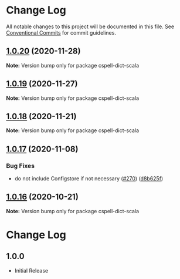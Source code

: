 # Change Log

All notable changes to this project will be documented in this file.
See [Conventional Commits](https://conventionalcommits.org) for commit guidelines.

## [1.0.20](https://github.com/streetsidesoftware/cspell-dicts/compare/cspell-dict-scala@1.0.19...cspell-dict-scala@1.0.20) (2020-11-28)

**Note:** Version bump only for package cspell-dict-scala





## [1.0.19](https://github.com/streetsidesoftware/cspell-dicts/compare/cspell-dict-scala@1.0.18...cspell-dict-scala@1.0.19) (2020-11-27)

**Note:** Version bump only for package cspell-dict-scala





## [1.0.18](https://github.com/streetsidesoftware/cspell-dicts/compare/cspell-dict-scala@1.0.17...cspell-dict-scala@1.0.18) (2020-11-21)

**Note:** Version bump only for package cspell-dict-scala

## [1.0.17](https://github.com/streetsidesoftware/cspell-dicts/compare/cspell-dict-scala@1.0.16...cspell-dict-scala@1.0.17) (2020-11-08)

### Bug Fixes

- do not include Configstore if not necessary ([#270](https://github.com/streetsidesoftware/cspell-dicts/issues/270)) ([d8b625f](https://github.com/streetsidesoftware/cspell-dicts/commit/d8b625f2f42d5cc6c4a9390216ac1e5037886e44))

## [1.0.16](https://github.com/streetsidesoftware/cspell-dicts/compare/cspell-dict-scala@1.0.15...cspell-dict-scala@1.0.16) (2020-10-21)

**Note:** Version bump only for package cspell-dict-scala

# Change Log

## 1.0.0

- Initial Release
